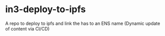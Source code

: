 # in3-deploy-to-ipfs
A repo to deploy to ipfs and link the has to an ENS name (Dynamic update of content via CI/CD)

